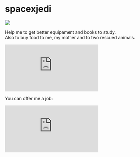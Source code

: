 # spacexjedi

![](https://media.giphy.com/media/ff0dv4KMGxjna/source.gif)  

Help me to get better equipament and books to study.   
Also to buy food to me, my mother and to two rescued animals.     

![donate](https://github.com/spacexjedi/spacexjedi/blob/master/donate.md)    

You can offer me a job:   

![contact](https://github.com/spacexjedi/spacexjedi/blob/master/contact.md)      
